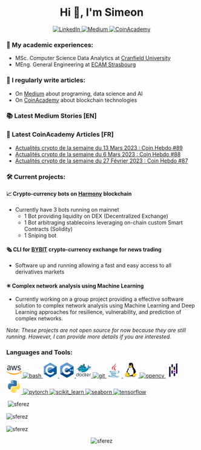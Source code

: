 <h1 align="center">Hi 👋, I'm Simeon</h1>
<p align="center">
  <a href="https://www.linkedin.com/in/simeon-ferez/?locale=en_US" target="_blank">
    <img src="https://img.shields.io/badge/linkedin-%230077B5.svg?&style=for-the-badge&logo=linkedin&logoColor=white&color=071A2C" alt="LinkedIn"/>
  </a>
  <a href="https://medium.com/@simeon.ferez" target="_blank">
    <img src="https://img.shields.io/badge/medium-%2312100E.svg?&style=for-the-badge&logo=medium&logoColor=white&color=071A2C" alt="Medium"/>
  </a>
    <a href="https://coinacademy.fr/author/sfrzs" target="_blank">
    <img src="https://img.shields.io/badge/CoinAcademy-%2312100E.svg?&style=for-the-badge&logoColor=white&color=071A2C" alt="CoinAcademy"/>
  </a>
</p>

### 📄 My academic experiences:
  - MSc. Computer Science Data Analytics at [Cranfield University](https://www.cranfield.ac.uk/courses/taught/computational-intelligence-for-data-analytics)
  - MEng. General Engineering at [ECAM Strasbourg](https://icam-strasbourg.eu/en/)

### 📝 I regularly write articles:
  - On [Medium](https://medium.com/@simeon.ferez) about programing, data science and AI
  - On [CoinAcademy](https://coinacademy.fr/author/sfrzs/) about blockchain technologies

### 📚 Latest Medium Stories [EN]
<!-- MEDIUM-STORY-LIST:START -->
<!-- MEDIUM-STORY-LIST:END -->

### 📰 Latest CoinAcademy Articles [FR]
<!-- COINACADEMY-STORY-LIST:START -->
- [Actualités crypto de la semaine du 13 Mars 2023 : Coin Hebdo #89](https://coinacademy.fr/actu/coin-hebdo/coin-hebdo-89/?utm_source=rss&utm_medium=rss&utm_campaign=coin-hebdo-89)
- [Actualités crypto de la semaine du 6 Mars 2023 : Coin Hebdo #88](https://coinacademy.fr/actu/coin-hebdo/coin-hebdo-88/?utm_source=rss&utm_medium=rss&utm_campaign=coin-hebdo-88)
- [Actualités crypto de la semaine du 27 Février 2023 : Coin Hebdo #87](https://coinacademy.fr/actu/coin-hebdo/coin-hebdo-87/?utm_source=rss&utm_medium=rss&utm_campaign=coin-hebdo-87)
<!-- COINACADEMY-STORY-LIST:END -->

### 🛠️ Current projects:

#### 📈 Crypto-currency bots on [Harmony](https://harmony.one/) blockchain
  - Currently have 3 bots running on mainnet
    - 1 Bot providing liquidity on DEX (Decentralized Exchange)
    - 1 Bot arbitraging stablecoins leveraging on-chain custom Smart Contracts (Solidity)
    - 1 Sniping bot

#### 🗞️ CLI for [BYBIT](https://www.bybit.com/) crypto-currency exchange for news trading
  - Software up and running allowing a fast and easy access to all derivatives markets

#### ✳︎ Complex network analysis using Machine Learning
  - Currently working on a group project providing a effective software solution to complex network analysis using Machine Learning and Deep Learning approaches for resilience, vulnerability, and prediction of complex networks.

_Note: These projects are not open source for now because they are still running. However, I can provide more details if you are interested._

<h3 align="left">Languages and Tools:</h3>
<p align="left"> <a href="https://aws.amazon.com" target="_blank" rel="noreferrer"> <img src="https://raw.githubusercontent.com/devicons/devicon/master/icons/amazonwebservices/amazonwebservices-original-wordmark.svg" alt="aws" width="40" height="40"/> </a> <a href="https://www.gnu.org/software/bash/" target="_blank" rel="noreferrer"> <img src="https://www.vectorlogo.zone/logos/gnu_bash/gnu_bash-icon.svg" alt="bash" width="40" height="40"/> </a> <a href="https://www.cprogramming.com/" target="_blank" rel="noreferrer"> <img src="https://raw.githubusercontent.com/devicons/devicon/master/icons/c/c-original.svg" alt="c" width="40" height="40"/> </a> <a href="https://www.w3schools.com/cpp/" target="_blank" rel="noreferrer"> <img src="https://raw.githubusercontent.com/devicons/devicon/master/icons/cplusplus/cplusplus-original.svg" alt="cplusplus" width="40" height="40"/> </a> <a href="https://www.docker.com/" target="_blank" rel="noreferrer"> <img src="https://raw.githubusercontent.com/devicons/devicon/master/icons/docker/docker-original-wordmark.svg" alt="docker" width="40" height="40"/> </a> <a href="https://git-scm.com/" target="_blank" rel="noreferrer"> <img src="https://www.vectorlogo.zone/logos/git-scm/git-scm-icon.svg" alt="git" width="40" height="40"/> </a> <a href="https://www.java.com" target="_blank" rel="noreferrer"> <img src="https://raw.githubusercontent.com/devicons/devicon/master/icons/java/java-original.svg" alt="java" width="40" height="40"/> </a> <a href="https://www.linux.org/" target="_blank" rel="noreferrer"> <img src="https://raw.githubusercontent.com/devicons/devicon/master/icons/linux/linux-original.svg" alt="linux" width="40" height="40"/> </a> <a href="https://opencv.org/" target="_blank" rel="noreferrer"> <img src="https://www.vectorlogo.zone/logos/opencv/opencv-icon.svg" alt="opencv" width="40" height="40"/> </a> <a href="https://pandas.pydata.org/" target="_blank" rel="noreferrer"> <img src="https://raw.githubusercontent.com/devicons/devicon/2ae2a900d2f041da66e950e4d48052658d850630/icons/pandas/pandas-original.svg" alt="pandas" width="40" height="40"/> </a> <a href="https://www.python.org" target="_blank" rel="noreferrer"> <img src="https://raw.githubusercontent.com/devicons/devicon/master/icons/python/python-original.svg" alt="python" width="40" height="40"/> </a> <a href="https://pytorch.org/" target="_blank" rel="noreferrer"> <img src="https://www.vectorlogo.zone/logos/pytorch/pytorch-icon.svg" alt="pytorch" width="40" height="40"/> </a> <a href="https://scikit-learn.org/" target="_blank" rel="noreferrer"> <img src="https://upload.wikimedia.org/wikipedia/commons/0/05/Scikit_learn_logo_small.svg" alt="scikit_learn" width="40" height="40"/> </a> <a href="https://seaborn.pydata.org/" target="_blank" rel="noreferrer"> <img src="https://seaborn.pydata.org/_images/logo-mark-lightbg.svg" alt="seaborn" width="40" height="40"/> </a> <a href="https://www.tensorflow.org" target="_blank" rel="noreferrer"> <img src="https://www.vectorlogo.zone/logos/tensorflow/tensorflow-icon.svg" alt="tensorflow" width="40" height="40"/> </a> </p>

<p>&nbsp;<img align="center" src="https://github-readme-stats.vercel.app/api?username=sferez&show_icons=true&locale=en" alt="sferez" /></p>

<p><img align="center" src="https://github-readme-streak-stats.herokuapp.com/?user=sferez&" alt="sferez" /></p>

<p><img align="center" src="https://github-readme-stats.vercel.app/api/top-langs?username=sferez&show_icons=true&locale=en&layout=compact" alt="sferez" /></p>

<p align="center"> <img src="https://komarev.com/ghpvc/?username=sferez&label=Profile%20views&color=0e75b6&style=flat" alt="sferez" /> </p>
